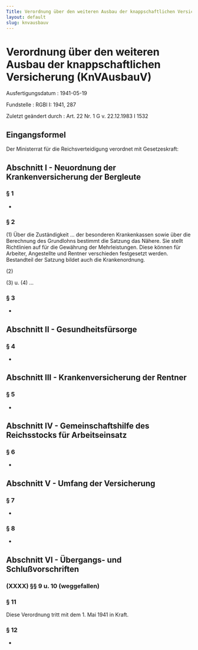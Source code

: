 ```yaml
---
Title: Verordnung über den weiteren Ausbau der knappschaftlichen Versicherung
layout: default
slug: knvausbauv
---
```


# Verordnung über den weiteren Ausbau der knappschaftlichen Versicherung (KnVAusbauV)

Ausfertigungsdatum
:   1941-05-19

Fundstelle
:   RGBl I: 1941, 287

Zuletzt geändert durch
:   Art. 22 Nr. 1 G v. 22.12.1983 I 1532


## Eingangsformel

Der Ministerrat für die Reichsverteidigung verordnet mit
Gesetzeskraft:


## Abschnitt I - Neuordnung der Krankenversicherung der Bergleute



### § 1

-


### § 2

(1) Über die Zuständigkeit ... der besonderen Krankenkassen sowie über
die Berechnung des Grundlohns bestimmt die Satzung das Nähere. Sie
stellt Richtlinien auf für die Gewährung der Mehrleistungen. Diese
können für Arbeiter, Angestellte und Rentner verschieden festgesetzt
werden. Bestandteil der Satzung bildet auch die Krankenordnung.

(2)

(3) u. (4) ...


### § 3

-


## Abschnitt II - Gesundheitsfürsorge



### § 4

-


## Abschnitt III - Krankenversicherung der Rentner



### § 5

-


## Abschnitt IV - Gemeinschaftshilfe des Reichsstocks für Arbeitseinsatz



### § 6

-


## Abschnitt V - Umfang der Versicherung



### § 7

-


### § 8

-


## Abschnitt VI - Übergangs- und Schlußvorschriften



### (XXXX) §§ 9 u. 10 (weggefallen)



### § 11

Diese Verordnung tritt mit dem 1. Mai 1941 in Kraft.


### § 12

-

